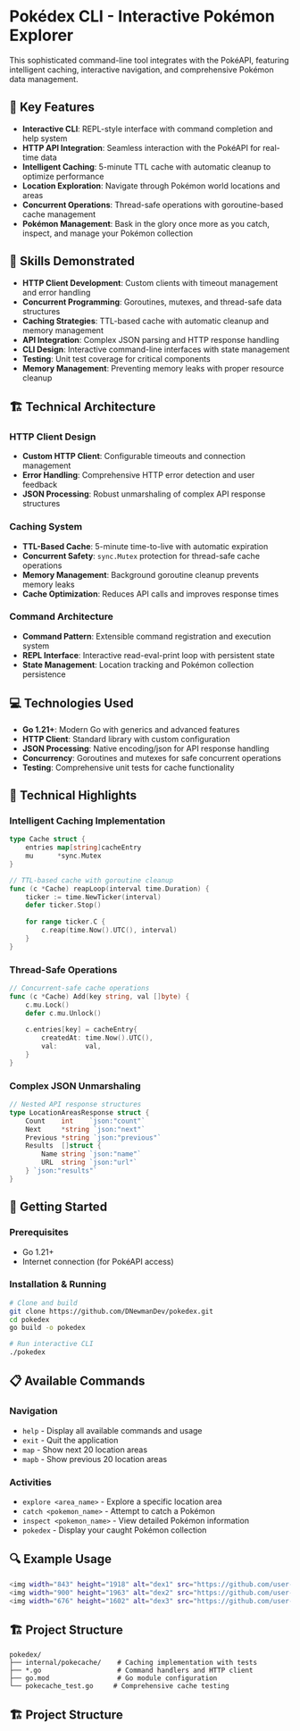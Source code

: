 # Pokédex CLI - Interactive Pokémon Explorer #

This sophisticated command-line tool integrates with the PokéAPI, featuring intelligent caching, interactive navigation, and comprehensive Pokémon data management.

## 🚀 Key Features

- **Interactive CLI**: REPL-style interface with command completion and help system
- **HTTP API Integration**: Seamless interaction with the PokéAPI for real-time data
- **Intelligent Caching**: 5-minute TTL cache with automatic cleanup to optimize performance
- **Location Exploration**: Navigate through Pokémon world locations and areas
- **Concurrent Operations**: Thread-safe operations with goroutine-based cache management
- **Pokémon Management**: Bask in the glory once more as you catch, inspect, and manage your Pokémon collection

## 🎯 Skills Demonstrated

- **HTTP Client Development**: Custom clients with timeout management and error handling
- **Concurrent Programming**: Goroutines, mutexes, and thread-safe data structures
- **Caching Strategies**: TTL-based cache with automatic cleanup and memory management
- **API Integration**: Complex JSON parsing and HTTP response handling
- **CLI Design**: Interactive command-line interfaces with state management
- **Testing**: Unit test coverage for critical components
- **Memory Management**: Preventing memory leaks with proper resource cleanup

## 🏗️ Technical Architecture

### HTTP Client Design
- **Custom HTTP Client**: Configurable timeouts and connection management
- **Error Handling**: Comprehensive HTTP error detection and user feedback
- **JSON Processing**: Robust unmarshaling of complex API response structures

### Caching System
- **TTL-Based Cache**: 5-minute time-to-live with automatic expiration
- **Concurrent Safety**: `sync.Mutex` protection for thread-safe cache operations
- **Memory Management**: Background goroutine cleanup prevents memory leaks
- **Cache Optimization**: Reduces API calls and improves response times

### Command Architecture
- **Command Pattern**: Extensible command registration and execution system
- **REPL Interface**: Interactive read-eval-print loop with persistent state
- **State Management**: Location tracking and Pokémon collection persistence

## 💻 Technologies Used

- **Go 1.21+**: Modern Go with generics and advanced features
- **HTTP Client**: Standard library with custom configuration
- **JSON Processing**: Native encoding/json for API response handling
- **Concurrency**: Goroutines and mutexes for safe concurrent operations
- **Testing**: Comprehensive unit tests for cache functionality

## 🔧 Technical Highlights

### Intelligent Caching Implementation
```go
type Cache struct {
    entries map[string]cacheEntry
    mu      *sync.Mutex
}

// TTL-based cache with goroutine cleanup
func (c *Cache) reapLoop(interval time.Duration) {
    ticker := time.NewTicker(interval)
    defer ticker.Stop()
    
    for range ticker.C {
        c.reap(time.Now().UTC(), interval)
    }
}
```

### Thread-Safe Operations
```go
// Concurrent-safe cache operations
func (c *Cache) Add(key string, val []byte) {
    c.mu.Lock()
    defer c.mu.Unlock()
    
    c.entries[key] = cacheEntry{
        createdAt: time.Now().UTC(),
        val:       val,
    }
}
```

### Complex JSON Unmarshaling
```go
// Nested API response structures
type LocationAreasResponse struct {
    Count    int    `json:"count"`
    Next     *string `json:"next"`
    Previous *string `json:"previous"`
    Results  []struct {
        Name string `json:"name"`
        URL  string `json:"url"`
    } `json:"results"`
}
```


## 🚀 Getting Started

### Prerequisites
- Go 1.21+
- Internet connection (for PokéAPI access)

### Installation & Running
```bash
# Clone and build
git clone https://github.com/DNewmanDev/pokedex.git
cd pokedex
go build -o pokedex

# Run interactive CLI
./pokedex
```

## 📋 Available Commands

### Navigation
- `help` - Display all available commands and usage
- `exit` - Quit the application
- `map` - Show next 20 location areas
- `mapb` - Show previous 20 location areas

### Activities
- `explore <area_name>` - Explore a specific location area
- `catch <pokemon_name>` - Attempt to catch a Pokémon
- `inspect <pokemon_name>` - View detailed Pokémon information
- `pokedex` - Display your caught Pokémon collection

## 🔍 Example Usage

```bash
<img width="843" height="1918" alt="dex1" src="https://github.com/user-attachments/assets/af4cbccd-555c-4801-8e85-ce0638dc8ca4" />
<img width="900" height="1963" alt="dex2" src="https://github.com/user-attachments/assets/5bc55ff7-8d7f-4702-b78e-285ef3c55a0a" />
<img width="676" height="1602" alt="dex3" src="https://github.com/user-attachments/assets/45e94ed5-9aa3-4691-b24d-d0de563f10fd" />

```

## 🏗️ Project Structure

```
pokedex/
├── internal/pokecache/    # Caching implementation with tests
├── *.go                   # Command handlers and HTTP client
├── go.mod                 # Go module configuration
└── pokecache_test.go     # Comprehensive cache testing
```

## 🏗️ Project Structure
